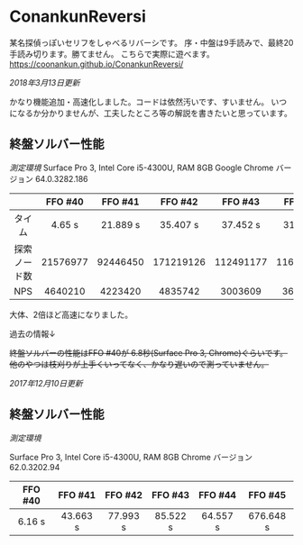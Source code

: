 # ConankunReversi
某名探偵っぽいセリフをしゃべるリバーシです。
序・中盤は9手読みで、最終20手読み切ります。勝てません。
こちらで実際に遊べます。 <https://coonankun.github.io/ConankunReversi/>

*2018年3月13日更新*

かなり機能追加・高速化しました。コードは依然汚いです、すいません。
いつになるか分かりませんが、工夫したところ等の解説を書きたいと思っています。

## 終盤ソルバー性能

*測定環境*
Surface Pro 3, Intel Core i5-4300U, RAM 8GB
Google Chrome バージョン 64.0.3282.186


|            | FFO #40 | FFO #41 | FFO #42 | FFO #43 | FFO #44 | FFO #45  | FFO #46 | FFO #47  |
|:----------:|:-------:|:-------:|:-------:|:-------:|:-------:|:--------:|:-------:|:--------:|
|タイム      |4.65 s   |21.889 s |35.407 s |37.452 s |31.672  s|380.939 s |231.675 s|37.785 s  |
|探索ノード数|21576977 |92446450 |171219126|112491177|116362821|1563022317|918361212|142876840 |
|NPS         |4640210  |4223420  |4835742  |3003609  |3673997  |4103078   |3964007  |3781311   |

大体、2倍ほど高速になりました。




過去の情報↓

~~終盤ソルバーの性能はFFO #40が 6.8秒(Surface Pro 3, Chrome)ぐらいです。~~
~~他のやつは枝刈りが上手くいってなく、かなり遅いので測っていません。~~

*2017年12月10日更新*

## 終盤ソルバー性能

*測定環境*

Surface Pro 3, Intel Core i5-4300U, RAM 8GB
Chrome バージョン 62.0.3202.94

| FFO #40 | FFO #41 | FFO #42 | FFO #43 | FFO #44 | FFO #45 |
|:-------:|:-------:|:-------:|:-------:|:-------:|:-------:|
|6.16 s|43.663 s|77.993 s|85.522 s|64.557 s|676.648 s|